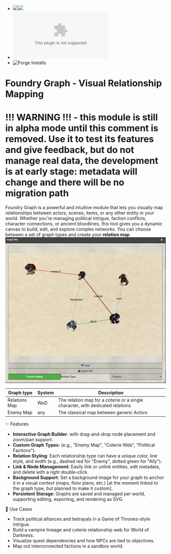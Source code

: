- ![](https://img.shields.io/badge/Foundry-v12-informational)![](https://img.shields.io/badge/Foundry-v13-informational)
- ![Latest Release Download Count](https://img.shields.io/github/downloads/gioppoluca/foundry-graph/latest/module.zip)
- ![Forge Installs](https://img.shields.io/badge/dynamic/json?label=Forge%20Installs&query=package.installs&suffix=%25&url=https%3A%2F%2Fforge-vtt.com%2Fapi%2Fbazaar%2Fpackage%2Ffoundry-graph&colorB=4aa94a)

# Foundry Graph - Visual Relationship Mapping

# !!! WARNING !!! - this module is still in alpha mode until this comment is removed.  Use it to test its features and give feedback, but do not manage real data, the development is at early stage: metadata will change and there will be no migration path

Foundry Graph is a powerful and intuitive module that lets you visually map relationships between actors, scenes, items, or any other entity in your world. Whether you're managing political intrigue, faction conflicts, character connections, or ancient bloodlines, this tool gives you a dynamic canvas to build, edit, and explore complex networks.
You can choose between a set of graph types and create your **relation map**
![graph example](doc/graph_example.png)

| Graph type     | System    | Description                                                                          |
| ----------------- | ------------ | ------------------------------------------------------------------------------ |
| Relations Map     | WoD   | The relation map for a coterie or a single character, with dedicated relations   |
| Enemy Map     | any   | The classical map between generic Actors  |



✨ Features
- **Interactive Graph Builder**: with drag-and-drop node placement and zoom/pan support.
- **Custom Graph Types**: (e.g., "Enemy Map", "Coterie Web", "Political Factions").
- **Relation Styling**: Each relationship type can have a unique color, line style, and width (e.g., dashed red for "Enemy", dotted green for "Ally").
- **Link & Node Management**: Easily link or unlink entities, edit metadata, and delete with a right double-click.
- **Background Support**: Set a background image for your graph to anchor it in a visual context (maps, floor plans, etc.) [at the moment linked to the graph type, but planned to make it custom].
- **Persistent Storage**: Graphs are saved and managed per world, supporting editing, exporting, and rendering as SVG.

🧩 Use Cases
- Track political alliances and betrayals in a Game of Thrones-style intrigue.
- Build a vampire lineage and coterie relationship web for World of Darkness.
- Visualize quest dependencies and how NPCs are tied to objectives.
- Map out interconnected factions in a sandbox world.